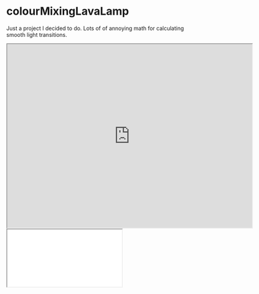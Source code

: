 # colourMixingLavaLamp
Just a project I decided to do. Lots of of annoying math for calculating smooth light transitions.

<html>
<body>
  
  <iframe src="https://drive.google.com/file/d/1boY_vbqkF1U3zd2d9n-ZQbDgfA2kgFxq/preview" width="640" height="480"></iframe>
  
  <!--aloow full screen add tag -->
  
<iframe allowfullscreen="allowfullscreen" src="your_page_url/preview" ></iframe>

</body>
</html>
